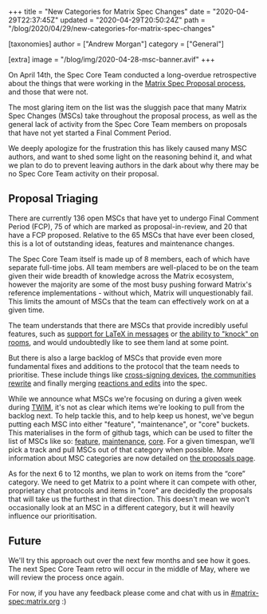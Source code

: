 +++
title = "New Categories for Matrix Spec Changes"
date = "2020-04-29T22:37:45Z"
updated = "2020-04-29T20:50:24Z"
path = "/blog/2020/04/29/new-categories-for-matrix-spec-changes"

[taxonomies]
author = ["Andrew Morgan"]
category = ["General"]

[extra]
image = "/blog/img/2020-04-28-msc-banner.avif"
+++

On April 14th, the Spec Core Team conducted a long-overdue retrospective
about the things that were working in the
[Matrix Spec Proposal process](https://matrix.org/docs/spec/proposals),
and those that were not.

The most glaring item on the list was the sluggish pace that many Matrix
Spec Changes (MSCs) take throughout the proposal process, as well as the
general lack of activity from the Spec Core Team members on proposals that
have not yet started a Final Comment Period.

We deeply apologize for the frustration this has likely caused many MSC
authors, and want to shed some light on the reasoning behind it, and what we
plan to do to prevent leaving authors in the dark about why there may be no
Spec Core Team activity on their proposal.

## Proposal Triaging

There are currently 136 open MSCs that have yet to undergo Final Comment
Period (FCP), 75 of which are marked as proposal-in-review, and 20 that have
a FCP proposed. Relative to the 65 MSCs that have ever been closed, this is a
lot of outstanding ideas, features and maintenance changes.

The Spec Core Team itself is made up of 8 members, each of which have
separate full-time jobs. All team members are well-placed to be on the team
given their wide breadth of knowledge across the Matrix ecosystem,
however the majority are some of the most busy pushing forward Matrix's
reference implementations - without which, Matrix will unquestionably fail.
This limits the amount of MSCs that the team can effectively work on at a
given time.

The team understands that there are MSCs that provide incredibly useful
features, such as
[support for LaTeX in messages](https://github.com/matrix-org/matrix-doc/pull/2191)
or
[the ability to "knock" on rooms](https://github.com/matrix-org/matrix-doc/pull/2403),
and would undoubtedly like to see them land at some point.

But there is also a large backlog of MSCs that provide even more fundamental
fixes and additions to the protocol that the team needs to prioritise. These
include things like
[cross-signing devices](https://github.com/matrix-org/matrix-doc/pull/2472),
[the communities rewrite](https://github.com/matrix-org/matrix-doc/pull/1772) and
finally merging
[reactions and edits](https://github.com/matrix-org/matrix-doc/pull/1849) into the spec.

While we announce what MSCs we're focusing on during a given week during
[TWIM](https://matrix.org/twim), it's not as clear which items we're looking
to pull from the backlog next. To help tackle this, and to help keep us
honest, we've begun putting each MSC into either "feature", "maintenance", or
"core" buckets. This materialises in the form of github tags, which can be
used to filter the list of MSCs like so:
[feature](https://github.com/matrix-org/matrix-doc/issues?q=is%3Aopen+label%3Akind%3Afeature),
[maintenance](https://github.com/matrix-org/matrix-doc/issues?q=is%3Aopen+label%3Akind%3Amaintenance),
[core](https://github.com/matrix-org/matrix-doc/issues?q=is%3Aopen+label%3Akind%3Acore).
For a given timespan, we’ll pick a track and pull MSCs out of that category
when possible. More information about MSC categories are now detailed on
[the proposals page](https://matrix.org/docs/spec/proposals#categories).

As for the next 6 to 12 months, we plan to work on items from the “core”
category. We need to get Matrix to a point where it can compete with other,
proprietary chat protocols and items in "core" are decidedly the proposals
that will take us the furthest in that direction. This doesn't mean we won't
occasionally look at an MSC in a different category, but it will heavily
influence our prioritisation.

## Future

We'll try this approach out over the next few months and see how it goes. The
next Spec Core Team retro will occur in the middle of May, where we will
review the process once again.

For now, if you have any feedback please come and chat with us in
[#matrix-spec:matrix.org](https://matrix.to/#/#matrix-spec:matrix.org) :)
